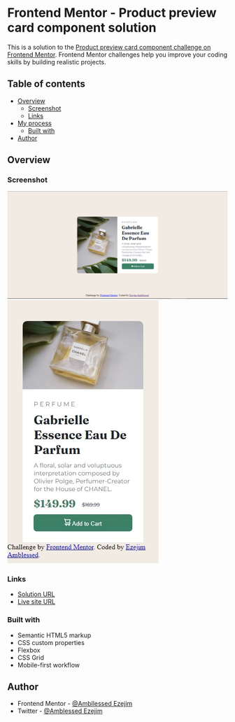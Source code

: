 # Frontend Mentor - Product preview card component solution

This is a solution to the [Product preview card component challenge on Frontend Mentor](https://www.frontendmentor.io/challenges/product-preview-card-component-GO7UmttRfa). Frontend Mentor challenges help you improve your coding skills by building realistic projects.

## Table of contents

- [Overview](#overview)
  - [Screenshot](#screenshot)
  - [Links](#links)
- [My process](#my-process)
  - [Built with](#built-with)
- [Author](#author)

## Overview

### Screenshot

![Mobile Image](images/Screenshot%202023-01-06%20131116.png)
![Mobile Image](images/Web%20capture_6-1-2023_133333_127.0.0.1.jpeg)

### Links

- [Solution URL](https://github.com/amblessedezejim/product-preview-card)
- [Live site URL](https://amblessedezejim.github.io/product-preview-card/)

### Built with

- Semantic HTML5 markup
- CSS custom properties
- Flexbox
- CSS Grid
- Mobile-first workflow

## Author

- Frontend Mentor - [@Ambllessed Ezejim](https://www.frontendmentor.io/profile/amblessedezejim)
- Twitter - [@Amblessed Ezejim](https://www.twitter.com/amblessedezejim)
